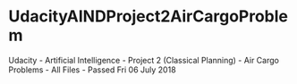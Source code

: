 # UdacityAINDProject2AirCargoProblem
Udacity - Artificial Intelligence - Project 2 (Classical Planning) - Air Cargo Problems - All Files - Passed Fri 06 July 2018 
